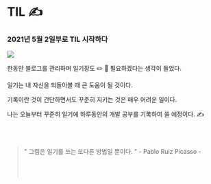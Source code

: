 # TIL ✍️



### 2021년 5월 2일부로 TIL 시작하다

![](https://images.velog.io/images/milkyway/post/327f0a16-6344-4248-8eff-0921ac3e7f54/diary-jumbo.jpeg)

한동안 블로그를 관리하며 일기장도 ✏️ 📖  필요하겠다는 생각이 들었다.

일기는 내 자신을 되돌아볼 때 큰 도움이 될 것이다.

기록이란 것이 간단하면서도 꾸준히 지키는 것은 매우 어려운 일이다.

나는 오늘부터 꾸준히 일기에 하루동안의 개발 공부를 기록하여 쓸 예정이다. ✍️


<br></br>
> " 그림은 일기를 쓰는 또다른 방법일 뿐이다. " - Pablo Ruiz Picasso -
<br></br>
<br></br>
